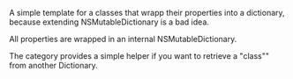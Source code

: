 A simple template for a classes that wrapp their properties into a dictionary, because extending NSMutableDictionary is a bad idea.

All properties are wrapped in an internal NSMutableDictionary.

The category provides a simple helper if you want to retrieve a "class"" from another Dictionary.